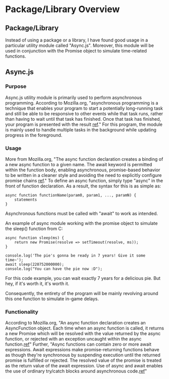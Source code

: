 # Package/Library Overview
## Package/Library
Instead of using a package or a library, I have found good usage in a particular utility module called "Async.js". Moreover, this module will be used in conjunction with the Promise object to simulate time-related functions. 

## Async.js
### Purpose
Async.js utility module is primarily used to perform asynchronous programming. According to Mozilla.org, "asynchronous programming is a technique that enables your program to start a potentially long-running task and still be able to be responsive to other events while that task runs, rather than having to wait until that task has finished. Once that task has finished, your program is presented with the result [ref](https://developer.mozilla.org/en-US/docs/Learn/JavaScript/Asynchronous/Introducing)." For this program, the module is mainly used to handle multiple tasks in the background while updating progress in the foreground.

### Usage
More from Mozilla.org, "The async function declaration creates a binding of a new async function to a given name. The await keyword is permitted within the function body, enabling asynchronous, promise-based behavior to be written in a cleaner style and avoiding the need to explicitly configure promise chains [ref](https://developer.mozilla.org/en-US/docs/Web/JavaScript/Reference/Statements/async_function)." To define an async function, simply type "async" in the front of function declaration. As a result, the syntax for this is as simple as:

    async function functionName(param0, param1, ..., paramN) {
        statements
    }

Asynchronous functions must be called with "await" to work as intended.

An example of async module working with the promise object to simulate the sleep() function from C:

    async function sleep(ms) {
        return new Promise(resolve => setTimeout(resolve, ms));  
    }
    
    console.log('The pie's gonna be ready in 7 years! Give it some time~');
    await sleep(220752000000);
    console.log("You can have the pie now :D");

For this code example, you can wait exactly 7 years for a delicious pie. But hey, if it's worth it, it's worth it.

Consequently, the entirety of the program will be mainly revolving around this one function to simulate in-game delays.

### Functionality
According to Mozilla.org, "An async function declaration creates an AsyncFunction object. Each time when an async function is called, it returns a new Promise which will be resolved with the value returned by the async function, or rejected with an exception uncaught within the async function.[ref](https://developer.mozilla.org/en-US/docs/Web/JavaScript/Reference/Statements/async_function)" Further, "Async functions can contain zero or more await expressions. Await expressions make promise-returning functions behave as though they're synchronous by suspending execution until the returned promise is fulfilled or rejected. The resolved value of the promise is treated as the return value of the await expression. Use of async and await enables the use of ordinary try/catch blocks around asynchronous code.[ref](https://developer.mozilla.org/en-US/docs/Web/JavaScript/Reference/Statements/async_function)"
